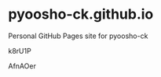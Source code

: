 # pyoosho-ck.github.io
Personal GitHub Pages site for pyoosho-ck


























































k8rU1P

AfnAOer
